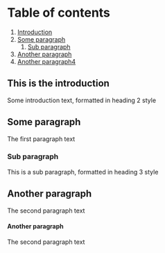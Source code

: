 # Table of contents
1. [Introduction](#introduction)
2. [Some paragraph](#paragraph1)
    1. [Sub paragraph](#subparagraph1)
3. [Another paragraph](#paragraph2)
4. [Another paragraph4](#paragraph4)

## This is the introduction <a name="introduction"></a>
Some introduction text, formatted in heading 2 style

## Some paragraph <a name="paragraph1"></a>
The first paragraph text

### Sub paragraph <a name="subparagraph1"></a>
This is a sub paragraph, formatted in heading 3 style

## Another paragraph <a name="paragraph2"></a>
The second paragraph text

#### Another paragraph <a name="paragraph4"></a>
The second paragraph text

